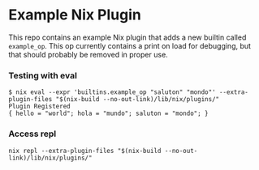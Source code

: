 # Example Nix Plugin

This repo contains an example Nix plugin that adds a new builtin called `example_op`.
This op currently contains a print on load for debugging, but that should probably be removed in proper use.

### Testing with eval
```
$ nix eval --expr 'builtins.example_op "saluton" "mondo"' --extra-plugin-files "$(nix-build --no-out-link)/lib/nix/plugins/"
Plugin Registered
{ hello = "world"; hola = "mundo"; saluton = "mondo"; }
````

### Access repl
```
nix repl --extra-plugin-files "$(nix-build --no-out-link)/lib/nix/plugins/"
```
